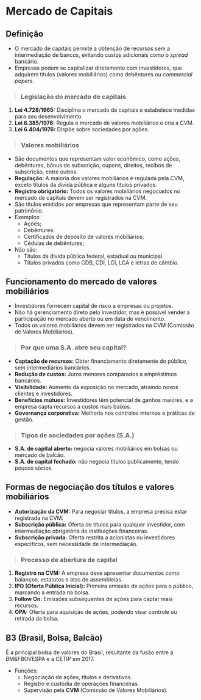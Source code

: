 # Mercado de Capitais 

## Definição
- O mercado de capitais permite a obtenção de recursos sem a intermediação de bancos, evitando custos adicionais como o *spread* bancário.
- Empresas podem se capitalizar diretamente com investidores, que adquirem títulos (valores mobiliários) como debêntures ou *commercial papers*.

> ### Legislação do mercado de capitais
1. **Lei 4.728/1965:** Disciplina o mercado de capitais e estabelece medidas para seu desenvolvimento.
2. **Lei 6.385/1976:** Regula o mercado de valores mobiliários e cria a CVM.
3. **Lei 6.404/1976:** Dispõe sobre sociedades por ações.

> ### Valores mobiliários
- São documentos que representam valor econômico, como ações, debêntures, bônus de subscrição, cupons, direitos, recibos de subscrição, entre outros.
- **Regulação:** A maioria dos valores mobiliários é regulada pela CVM, exceto títulos da dívida pública e alguns títulos privados.
- **Registro obrigatório:** Todos os valores mobiliários negociados no mercado de capitais devem ser registrados na CVM.
- São títulos emitidos por empresas que representam parte de seu patrimônio.
- Exemplos:
  - Ações;
  - Debêntures.
  - Certificados de depósito de valores mobiliários;
  - Cédulas de debêntures;
- Não são:
  - Títulos da dívida pública federal, estadual ou municipal.
  - Títulos privados como CDB, CDI, LCI, LCA e letras de câmbio.

## Funcionamento do mercado de valores mobiliários
- Investidores fornecem capital de risco a empresas ou projetos.
- Não há gerenciamento direto pelo investidor, mas é possível vender a participação no mercado aberto ou em data de vencimento.
- Todos os valores mobiliários devem ser registrados na CVM (Comissão de Valores Mobiliários).

> ### Por que uma S.A. abre seu capital?
- **Captação de recursos:** Obter financiamento diretamente do público, sem intermediários bancários.
- **Redução de custos:** Juros menores comparados a empréstimos bancários.
- **Visibilidade:** Aumento da exposição no mercado, atraindo novos clientes e investidores.
- **Benefícios mútuos:** Investidores têm potencial de ganhos maiores, e a empresa capta recursos a custos mais baixos.
- **Governança corporativa:** Melhoria nos controles internos e práticas de gestão.

> ### Tipos de sociedades por ações (S.A.)
- **S.A. de capital aberto:** negocia valores mobiliários em bolsas ou mercado de balcão.
- **S.A. de capital fechado:** não negocia títulos publicamente, tendo poucos sócios.

## Formas de negociação dos títulos e valores mobiliários
- **Autorização da CVM:** Para negociar títulos, a empresa precisa estar registrada na CVM.
- **Subscrição pública:** Oferta de títulos para qualquer investidor, com intermediação obrigatória de instituições financeiras.
- **Subscrição privada:** Oferta restrita a acionistas ou investidores específicos, sem necessidade de intermediação.

> ### Processo de abertura de capital
1. **Registro na CVM:** A empresa deve apresentar documentos como balanços, estatutos e atas de assembleias.
2. **IPO (Oferta Pública Inicial):** Primeira emissão de ações para o público, marcando a entrada na bolsa.
3. **Follow On:** Emissões subsequentes de ações para captar mais recursos.
4. **OPA:** Oferta para aquisição de ações, podendo visar controle ou retirada da bolsa.

## B3 (Brasil, Bolsa, Balcão)
É a principal bolsa de valores do Brasil, resultante da fusão entre a BM&FBOVESPA e a CETIP em 2017.
- Funções:
  - Negociação de ações, títulos e derivativos.
  - Registro e custódia de operações financeiras.
  - Supervisão pela **CVM** (Comissão de Valores Mobiliários).